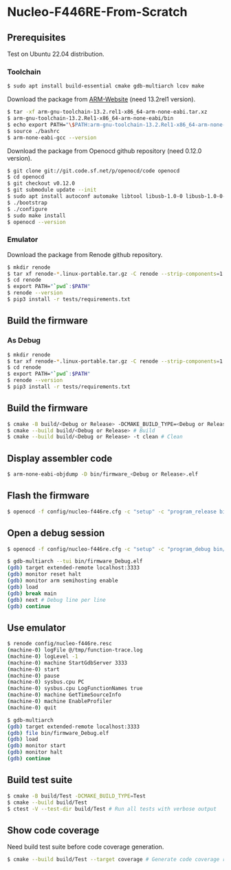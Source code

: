 # Nucleo-F446RE-From-Scratch
## Prerequisites
Test on Ubuntu 22.04 distribution.
### Toolchain
```bash
$ sudo apt install build-essential cmake gdb-multiarch lcov make
```
Download the package from [ARM-Website](https://developer.arm.com/downloads/-/arm-gnu-toolchain-downloads) (need 13.2rel1 version).
```bash
$ tar -xf arm-gnu-toolchain-13.2.rel1-x86_64-arm-none-eabi.tar.xz
$ arm-gnu-toolchain-13.2.Rel1-x86_64-arm-none-eabi/bin
$ echo export PATH="\$PATH:arm-gnu-toolchain-13.2.Rel1-x86_64-arm-none-eabi/bin" >> .bashrc
$ source ./bashrc
$ arm-none-eabi-gcc --version
```
Download the package from Openocd github repository (need 0.12.0 version).
```bash
$ git clone git://git.code.sf.net/p/openocd/code openocd
$ cd openocd
$ git checkout v0.12.0
$ git submodule update --init
$ sudo apt install autoconf automake libtool libusb-1.0-0 libusb-1.0-0-dev make pkg-config texinfo
$ ./bootstrap
$ ./configure
$ sudo make install
$ openocd --version
```
### Emulator
Download the package from Renode github repository.
```bash
$ mkdir renode
$ tar xf renode-*.linux-portable.tar.gz -C renode --strip-components=1
$ cd renode
$ export PATH="`pwd`:$PATH"
$ renode --version
$ pip3 install -r tests/requirements.txt
```
## Build the firmware
### As Debug
```bash
$ mkdir renode
$ tar xf renode-*.linux-portable.tar.gz -C renode --strip-components=1
$ cd renode
$ export PATH="`pwd`:$PATH"
$ renode --version
$ pip3 install -r tests/requirements.txt
```
## Build the firmware
```bash
$ cmake -B build/<Debug or Release> -DCMAKE_BUILD_TYPE=<Debug or Release> # Create workspace
$ cmake --build build/<Debug or Release> # Build
$ cmake --build build/<Debug or Release> -t clean # Clean
```
## Display assembler code
```bash
$ arm-none-eabi-objdump -D bin/firmware_<Debug or Release>.elf
```
## Flash the firmware
```bash
$ openocd -f config/nucleo-f446re.cfg -c "setup" -c "program_release bin/firmware_<Debug or release>.elf"
```
## Open a debug session
```bash
$ openocd -f config/nucleo-f446re.cfg -c "setup" -c "program_debug bin/firmware_Debug.elf"
```
```bash
$ gdb-multiarch --tui bin/firmware_Debug.elf
(gdb) target extended-remote localhost:3333
(gdb) monitor reset halt
(gdb) monitor arm semihosting enable
(gdb) load
(gdb) break main
(gdb) next # Debug line per line
(gdb) continue
```
## Use emulator
```bash
$ renode config/nucleo-f446re.resc
(machine-0) logFile @/tmp/function-trace.log
(machine-0) logLevel -1
(machine-0) machine StartGdbServer 3333
(machine-0) start
(machine-0) pause
(machine-0) sysbus.cpu PC
(machine-0) sysbus.cpu LogFunctionNames true
(machine-0) machine GetTimeSourceInfo
(machine-0) machine EnableProfiler
(machine-0) quit
```
```bash
$ gdb-multiarch
(gdb) target extended-remote localhost:3333
(gdb) file bin/firmware_Debug.elf
(gdb) load
(gdb) monitor start
(gdb) monitor halt
(gdb) continue
```
## Build test suite
```bash
$ cmake -B build/Test -DCMAKE_BUILD_TYPE=Test
$ cmake --build build/Test
$ ctest -V --test-dir build/Test # Run all tests with verbose output
```
## Show code coverage
Need build test suite before code coverage generation.
```bash
$ cmake --build build/Test --target coverage # Generate code coverage report
```
